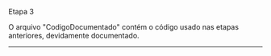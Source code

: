 Etapa 3

O arquivo "CodigoDocumentado" contém o código usado nas etapas anteriores, devidamente documentado.

-------------------------------------------------







